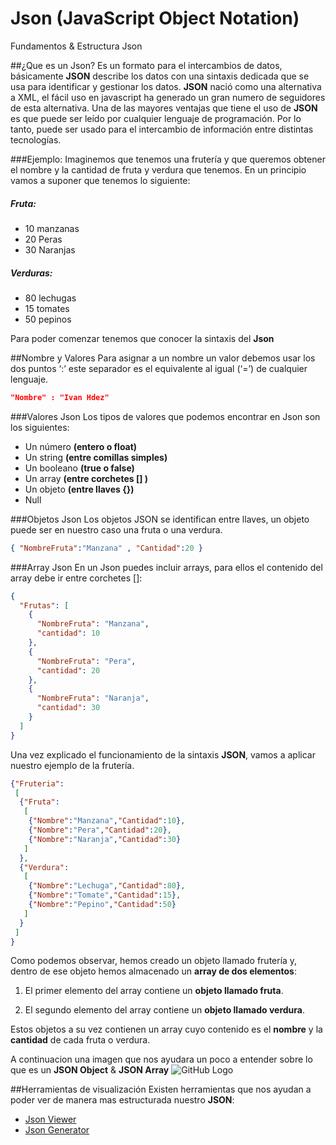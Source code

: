 # Json (JavaScript Object Notation)

Fundamentos & Estructura Json

##¿Que es un Json?
Es un formato para el intercambios de datos, básicamente **JSON** describe los datos con una sintaxis dedicada que se usa para identificar 
y gestionar los datos. **JSON** nació como una alternativa a XML, el fácil uso en javascript ha generado un gran numero de seguidores 
de esta alternativa. Una de las mayores ventajas que tiene el uso de **JSON** es que puede ser leído por cualquier lenguaje de programación. 
Por lo tanto, puede ser usado para el intercambio de información entre distintas tecnologías.

###Ejemplo:
Imaginemos que tenemos una frutería  y que queremos obtener el nombre y la cantidad de fruta y verdura que tenemos. 
En un principio vamos a suponer que tenemos lo siguiente:

##### Fruta:
* 10 manzanas
* 20 Peras
* 30 Naranjas

##### Verduras:

* 80 lechugas
* 15 tomates
* 50 pepinos

Para poder comenzar tenemos que conocer la sintaxis del **Json**

##Nombre y Valores
Para asignar a un nombre un valor debemos usar los dos puntos ‘:’ este separador es el equivalente al igual (‘=’) de cualquier lenguaje.

```json
"Nombre" : "Ivan Hdez"
```

###Valores Json
Los tipos de valores que podemos encontrar en Json son los siguientes:

* Un número **(entero o float)**
* Un string **(entre comillas simples)**
* Un booleano **(true o false)**
* Un array **(entre corchetes [] )**
* Un objeto **(entre llaves {})**
* Null

###Objetos Json
Los objetos JSON se identifican entre llaves, un objeto puede ser en nuestro caso una fruta o una verdura.
```json
{ "NombreFruta":"Manzana" , "Cantidad":20 }
```

###Array Json
En un Json puedes incluir arrays, para ellos el contenido del array debe ir entre corchetes []:
```json
{
  "Frutas": [
    {
      "NombreFruta": "Manzana",
      "cantidad": 10
    },
    {
      "NombreFruta": "Pera",
      "cantidad": 20
    },
    {
      "NombreFruta": "Naranja",
      "cantidad": 30
    }
  ]
}
```

Una vez explicado el funcionamiento de la sintaxis **JSON**, vamos a aplicar nuestro ejemplo de la frutería.
```json
{"Fruteria":
 [
  {"Fruta":
   [
    {"Nombre":"Manzana","Cantidad":10},
    {"Nombre":"Pera","Cantidad":20},
    {"Nombre":"Naranja","Cantidad":30}
   ]
  },
  {"Verdura":
   [
    {"Nombre":"Lechuga","Cantidad":80},
    {"Nombre":"Tomate","Cantidad":15},
    {"Nombre":"Pepino","Cantidad":50}
   ]
  }
 ]
}
```
Como podemos observar, hemos creado un objeto llamado frutería y, dentro de ese objeto hemos almacenado un **array de dos elementos**:

1. El primer elemento del array contiene un **objeto llamado fruta**.

2. El segundo elemento del array contiene un **objeto llamado verdura**.

Estos objetos a su vez contienen un array cuyo contenido es el **nombre** y la **cantidad** de cada fruta o verdura.

A continuacion una imagen que nos ayudara un poco a entender sobre lo que es un **JSON Object** & **JSON Array**
![GitHub Logo](http://www.androidhive.info/wp-content/uploads/2012/01/json_structor.png)

##Herramientas de visualización
Existen herramientas que nos ayudan a poder ver de manera mas estructurada nuestro **JSON**:
* [Json Viewer](http://jsonviewer.stack.hu/)
* [Json Generator](http://www.json-generator.com/)




